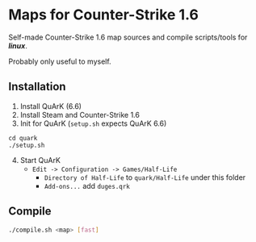 # Maps for Counter-Strike 1.6

Self-made Counter-Strike 1.6 map sources and compile scripts/tools for ***linux***.

Probably only useful to myself.

## Installation
1. Install QuArK (6.6)
2. Install Steam and Counter-Strike 1.6 
3. Init for QuArK (`setup.sh` expects QuArK 6.6)
```
cd quark
./setup.sh
```
4. Start QuArK
    * `Edit -> Configuration -> Games/Half-Life`
        * `Directory of Half-Life` to `quark/Half-Life` under this folder
        * `Add-ons...` add `duges.qrk`

## Compile
```sh
./compile.sh <map> [fast]
```